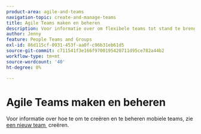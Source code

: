 ```yaml
---
product-area: agile-and-teams
navigation-topic: create-and-manage-teams
title: Agile Teams maken en beheren
description: Voor informatie over om flexibele teams tot stand te brengen en te beheren, zie een flexibel team creëren.
author: Jenny
feature: People Teams and Groups
exl-id: 86d115cf-0931-453f-aa0f-c96b31eb61d5
source-git-commit: c711541f3e166f9700195420711d95ce782a44b2
workflow-type: tm+mt
source-wordcount: '40'
ht-degree: 0%

---
```


# Agile Teams maken en beheren

Voor informatie over hoe te om te creëren en te beheren mobiele teams, zie [&#x200B; een nieuw team &#x200B;](../../agile/get-started-with-agile-in-workfront/create-an-agile-team.md) creëren.
